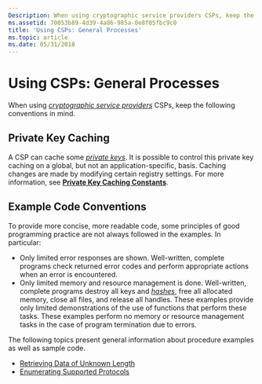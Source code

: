 ```yaml
---
Description: When using cryptographic service providers CSPs, keep the following conventions in mind.
ms.assetid: 70053b89-4d39-4a86-985a-0e8f05fbc9c0
title: 'Using CSPs: General Processes'
ms.topic: article
ms.date: 05/31/2018
---
```


# Using CSPs: General Processes

When using [*cryptographic service providers*](../secgloss/c-gly.md) CSPs, keep the following conventions in mind.

## Private Key Caching

A CSP can cache some [*private keys*](../secgloss/p-gly.md). It is possible to control this private key caching on a global, but not an application-specific, basis. Caching changes are made by modifying certain registry settings. For more information, see [**Private Key Caching Constants**](private-key-caching-constants.md).

## Example Code Conventions

To provide more concise, more readable code, some principles of good programming practice are not always followed in the examples. In particular:

-   Only limited error responses are shown. Well-written, complete programs check returned error codes and perform appropriate actions when an error is encountered.
-   Only limited memory and resource management is done. Well-written, complete programs destroy all keys and [*hashes*](../secgloss/h-gly.md), free all allocated memory, close all files, and release all handles. These examples provide only limited demonstrations of the use of functions that perform these tasks. These examples perform no memory or resource management tasks in the case of program termination due to errors.

The following topics present general information about procedure examples as well as sample code.

-   [Retrieving Data of Unknown Length](retrieving-data-of-unknown-length.md)
-   [Enumerating Supported Protocols](enumerating-supported-protocols.md)

 

 